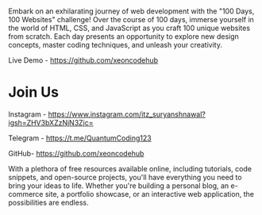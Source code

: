 # 

Embark on an exhilarating journey of web development with the "100 Days, 100 Websites" challenge! Over the course of 100 days, immerse yourself in the world of HTML, CSS, and JavaScript as you craft 100 unique websites from scratch. Each day presents an opportunity to explore new design concepts, master coding techniques, and unleash your creativity.

Live Demo - https://github.com/xeoncodehub

# Join Us

Instagram - https://www.instagram.com/itz_suryanshnawal?igsh=ZHV3bXZzNjN3Zjc=

Telegram - https://t.me/QuantumCoding123


GitHub- https://github.com/xeoncodehub


With a plethora of free resources available online, including tutorials, code snippets, and open-source projects, you'll have everything you need to bring your ideas to life. Whether you're building a personal blog, an e-commerce site, a portfolio showcase, or an interactive web application, the possibilities are endless.


